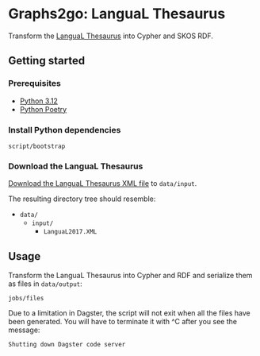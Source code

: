 # Graphs2go: LanguaL Thesaurus

Transform the [LanguaL Thesaurus](https://www.langual.org/langual_Thesaurus.asp) into Cypher and SKOS RDF.

## Getting started

### Prerequisites

* [Python 3.12](https://www.python.org/)
* [Python Poetry](https://python-poetry.org/)

### Install Python dependencies

    script/bootstrap

### Download the LanguaL Thesaurus

[Download the LanguaL Thesaurus XML file](https://www.langual.org/xml/LanguaL2017.XML) to `data/input`.

The resulting directory tree should resemble:

* `data/`
  * `input/`
    * `LanguaL2017.XML`

## Usage

Transform the LanguaL Thesaurus into Cypher and RDF and serialize them as files in `data/output`:

    jobs/files

Due to a limitation in Dagster, the script will not exit when all the files have been generated. You will have to terminate it with ^C after you see the message:

    Shutting down Dagster code server
